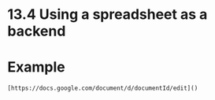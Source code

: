 # 13.4 Using a spreadsheet as a backend

# Example

```console
[https://docs.google.com/document/d/documentId/edit]()
```


